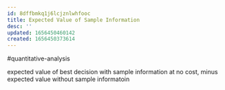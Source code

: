 ```yaml
---
id: 8dffbmkq1j6lcjznlwhfooc
title: Expected Value of Sample Information
desc: ''
updated: 1656450460142
created: 1656450373614
---
```

#quantitative-analysis

expected value of best decision with sample information at no cost, minus expected value without sample informatoin